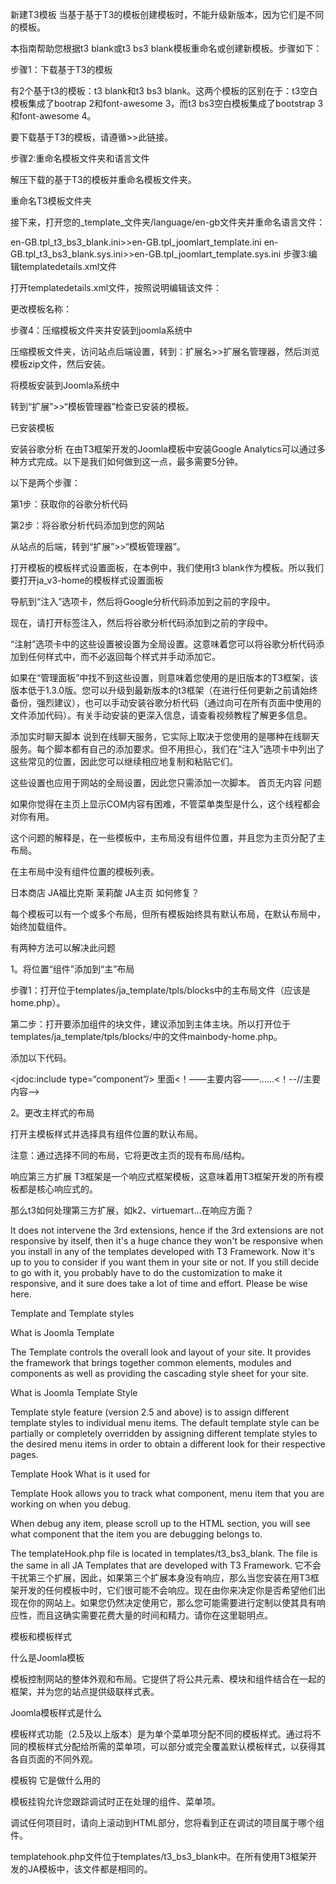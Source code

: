 新建T3模板
当基于基于T3的模板创建模板时，不能升级新版本，因为它们是不同的模板。

本指南帮助您根据t3 blank或t3 bs3 blank模板重命名或创建新模板。步骤如下：

步骤1：下载基于T3的模板

有2个基于t3的模板：t3 blank和t3 bs3 blank。这两个模板的区别在于：t3空白模板集成了bootrap 2和font-awesome 3，而t3 bs3空白模板集成了bootstrap 3和font-awesome 4。

要下载基于T3的模板，请遵循>>此链接。

步骤2:重命名模板文件夹和语言文件

解压下载的基于T3的模板并重命名模板文件夹。

重命名T3模板文件夹

接下来，打开您的_template_文件夹/language/en-gb文件夹并重命名语言文件：

en-GB.tpl_t3_bs3_blank.ini>>en-GB.tpl_joomlart_template.ini
en-GB.tpl_t3_bs3_blank.sys.ini>>en-GB.tpl_joomlart_template.sys.ini
步骤3:编辑templatedetails.xml文件

打开templatedetails.xml文件，按照说明编辑该文件：

更改模板名称：

步骤4：压缩模板文件夹并安装到joomla系统中

压缩模板文件夹，访问站点后端设置，转到：扩展名>>扩展名管理器，然后浏览模板zip文件，然后安装。

将模板安装到Joomla系统中

转到“扩展”>>“模板管理器”检查已安装的模板。

已安装模板

安装谷歌分析
在由T3框架开发的Joomla模板中安装Google Analytics可以通过多种方式完成。以下是我们如何做到这一点，最多需要5分钟。

以下是两个步骤：

第1步：获取你的谷歌分析代码


第2步：将谷歌分析代码添加到您的网站

从站点的后端，转到“扩展”>>“模板管理器”。


打开模板的模板样式设置面板，在本例中，我们使用t3 blank作为模板。所以我们要打开ja_v3-home的模板样式设置面板


导航到“注入”选项卡，然后将Google分析代码添加到之前的字段中。

现在，请打开标签注入，然后将谷歌分析代码添加到之前的字段中。


“注射”选项卡中的这些设置被设置为全局设置。这意味着您可以将谷歌分析代码添加到任何样式中，而不必返回每个样式并手动添加它。

如果在“管理面板”中找不到这些设置，则意味着您使用的是旧版本的T3框架，该版本低于1.3.0版。您可以升级到最新版本的t3框架（在进行任何更新之前请始终备份，强烈建议），也可以手动安装谷歌分析代码（通过向可在所有页面中使用的文件添加代码）。有关手动安装的更深入信息，请查看视频教程了解更多信息。

添加实时聊天脚本
说到在线聊天服务，它实际上取决于您使用的是哪种在线聊天服务。每个脚本都有自己的添加要求。但不用担心，我们在“注入”选项卡中列出了这些常见的位置，因此您可以继续相应地复制和粘贴它们。


这些设置也应用于网站的全局设置，因此您只需添加一次脚本。
首页无内容
问题

如果你觉得在主页上显示COM内容有困难，不管菜单类型是什么，这个线程都会对你有用。


这个问题的解释是，在一些模板中，主布局没有组件位置，并且您为主页分配了主布局。



在主布局中没有组件位置的模板列表。

日本商店
JA福比克斯
茉莉酸
JA主页
如何修复？

每个模板可以有一个或多个布局，但所有模板始终具有默认布局，在默认布局中，始终加载组件。

有两种方法可以解决此问题

1。将位置“组件”添加到“主”布局


步骤1：打开位于templates/ja_template/tpls/blocks中的主布局文件（应该是home.php）。


第二步：打开要添加组件的块文件，建议添加到主体主块。所以打开位于templates/ja_template/tpls/blocks/中的文件mainbody-home.php。

添加以下代码。

<jdoc:include type=“component”/>
里面<！——主要内容——……<！--//主要内容-->


2。更改主样式的布局

打开主模板样式并选择具有组件位置的默认布局。


注意：通过选择不同的布局，它将更改主页的现有布局/结构。

响应第三方扩展
T3框架是一个响应式框架模板，这意味着用T3框架开发的所有模板都是核心响应式的。

那么t3如何处理第三方扩展，如k2、virtuemart…在响应方面？



It does not intervene the 3rd extensions, hence if the 3rd extensions are not responsive by itself, then it's a huge chance they won't be responsive when you install in any of the templates developed with T3 Framework. Now it's up to you to consider if you want them in your site or not. If you still decide to go with it, you probably have to do the customization to make it responsive, and it sure does take a lot of time and effort. Please be wise here.

Template and Template styles

What is Joomla Template

The Template controls the overall look and layout of your site. It provides the framework that brings together common elements, modules and components as well as providing the cascading style sheet for your site.

What is Joomla Template Style

Template style feature (version 2.5 and above) is to assign different template styles to individual menu items. The default template style can be partially or completely overridden by assigning different template styles to the desired menu items in order to obtain a different look for their respective pages.

Template Hook
What is it used for

Template Hook allows you to track what component, menu item that you are working on when you debug.


When debug any item, please scroll up to the HTML section, you will see what component that the item you are debugging belongs to.

The templateHook.php file is located in templates/t3_bs3_blank. The file is the same in all JA Templates that are developed with T3 Framework.
它不会干扰第三个扩展，因此，如果第三个扩展本身没有响应，那么当您安装在用T3框架开发的任何模板中时，它们很可能不会响应。现在由你来决定你是否希望他们出现在你的网站上。如果您仍然决定使用它，那么您可能需要进行定制以使其具有响应性，而且这确实需要花费大量的时间和精力。请你在这里聪明点。

模板和模板样式

什么是Joomla模板

模板控制网站的整体外观和布局。它提供了将公共元素、模块和组件结合在一起的框架，并为您的站点提供级联样式表。

Joomla模板样式是什么

模板样式功能（2.5及以上版本）是为单个菜单项分配不同的模板样式。通过将不同的模板样式分配给所需的菜单项，可以部分或完全覆盖默认模板样式，以获得其各自页面的不同外观。

模板钩
它是做什么用的

模板挂钩允许您跟踪调试时正在处理的组件、菜单项。


调试任何项目时，请向上滚动到HTML部分，您将看到正在调试的项目属于哪个组件。

templatehook.php文件位于templates/t3_bs3_blank中。在所有使用T3框架开发的JA模板中，该文件都是相同的。